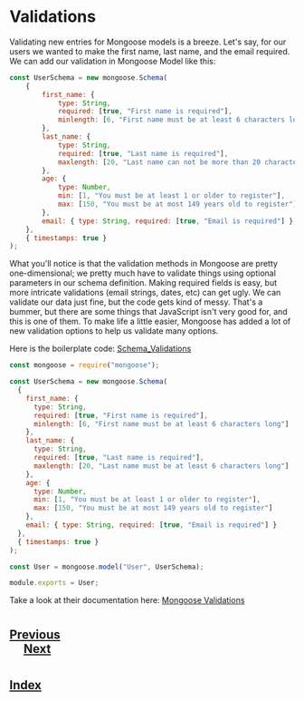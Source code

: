 # Validations
Validating new entries for Mongoose models is a breeze. Let's say, for our users we wanted to make the first name, last name, and the email required. We can add our validation in Mongoose Model like this:

```js
const UserSchema = new mongoose.Schema(
    {
        first_name: {
            type: String,
            required: [true, "First name is required"],
            minlength: [6, "First name must be at least 6 characters long"]
        },
        last_name: {
            type: String,
            required: [true, "Last name is required"],
            maxlength: [20, "Last name can not be more than 20 characters long"]
        },
        age: {
            type: Number,
            min: [1, "You must be at least 1 or older to register"],
            max: [150, "You must be at most 149 years old to register"]
        },
        email: { type: String, required: [true, "Email is required"] }
    },
    { timestamps: true }
);
```
What you'll notice is that the validation methods in Mongoose are pretty one-dimensional; we pretty much have to validate things using optional parameters in our schema definition. Making required fields is easy, but more intricate validations (email strings, dates, etc) can get ugly. We can validate our data just fine, but the code gets kind of messy. That's a bummer, but there are some things that JavaScript isn't very good for, and this is one of them. To make life a little easier, Mongoose has added a lot of new validation options to help us validate many options.

Here is the boilerplate code: [Schema_Validations](https://s3.amazonaws.com/General_V88/boomyeah2015/codingdojo/curriculum/content/chapter/validation_schema.zip)

```js
const mongoose = require("mongoose");

const UserSchema = new mongoose.Schema(
  {
    first_name: {
      type: String,
      required: [true, "First name is required"],
      minlength: [6, "First name must be at least 6 characters long"]
    },
    last_name: {
      type: String,
      required: [true, "Last name is required"],
      maxlength: [20, "Last name must be at least 6 characters long"]
    },
    age: {
      type: Number,
      min: [1, "You must be at least 1 or older to register"],
      max: [150, "You must be at most 149 years old to register"]
    },
    email: { type: String, required: [true, "Email is required"] }
  },
  { timestamps: true }
);

const User = mongoose.model("User", UserSchema);

module.exports = User;

```

Take a look at their documentation here:  [Mongoose Validations](http://mongoosejs.com/docs/validation.html)

#
## [Previous](./008_Common_Mongoose_Commands.md)<span>&nbsp;&nbsp;&nbsp;&nbsp;&nbsp;&nbsp;&nbsp;&nbsp;&nbsp;&nbsp;&nbsp;&nbsp;&nbsp;&nbsp;&nbsp;&nbsp;&nbsp;&nbsp;&nbsp;&nbsp;&nbsp;&nbsp;&nbsp;&nbsp;&nbsp;&nbsp;&nbsp;&nbsp;&nbsp;&nbsp;&nbsp;&nbsp;&nbsp;&nbsp;&nbsp;&nbsp;&nbsp;&nbsp;&nbsp;&nbsp;&nbsp;&nbsp;&nbsp;&nbsp;&nbsp;&nbsp;&nbsp;&nbsp;&nbsp;&nbsp;&nbsp;&nbsp;&nbsp;&nbsp;&nbsp;&nbsp;&nbsp;&nbsp;&nbsp;&nbsp;&nbsp;&nbsp;&nbsp;&nbsp;&nbsp;&nbsp;&nbsp;&nbsp;&nbsp;&nbsp;&nbsp;&nbsp;&nbsp;&nbsp;&nbsp;&nbsp;&nbsp;&nbsp;&nbsp;&nbsp;&nbsp;&nbsp;&nbsp;&nbsp;&nbsp;&nbsp;&nbsp;</span> [Next](./010_Nested_Documents.md)
#
##  [Index](../Index.md)